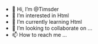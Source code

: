- 👋 Hi, I’m @Timsder
- 👀 I’m interested in Html
- 🌱 I’m currently learning Html
- 💞️ I’m looking to collaborate on ...
- 📫 How to reach me ...

<!---
Timsder/Timsder is a ✨ special ✨ repository because its `README.md` (this file) appears on your GitHub profile.
You can click the Preview link to take a look at your changes.
--->
